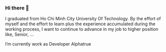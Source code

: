### Hi there 👋
I graduated from Ho Chi Minh City University Of Technology. By the effort of myself and the effort to learn plus the experience accumulated 
during  the working process, I want to continue to advance in my job to higher 
position like, Senior, ...

I’m currently work as Developer Alphatrue 
<!--
**DucSilva/DucSilva** is a ✨ _special_ ✨ repository because its `README.md` (this file) appears on your GitHub profile.

Here are some ideas to get you started:

- 🔭 I’m currently working on ...
- 🌱 I’m currently learning ...
- 👯 I’m looking to collaborate on ...
- 🤔 I’m looking for help with ...
- 💬 Ask me about ...
- 📫 How to reach me: ...
- 😄 Pronouns: ...
- ⚡ Fun fact: ...
-->
